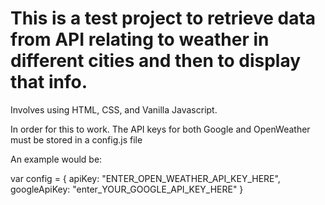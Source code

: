 # This is a test project to retrieve data from API relating to weather in different cities and then to display that info.
Involves using HTML, CSS, and Vanilla Javascript.

In order for this to work. The API keys for both Google and OpenWeather must be stored in a config.js file

An example would be:

var config = {
    apiKey: "ENTER_OPEN_WEATHER_API_KEY_HERE",
    googleApiKey: "enter_YOUR_GOOGLE_API_KEY_HERE"
}

